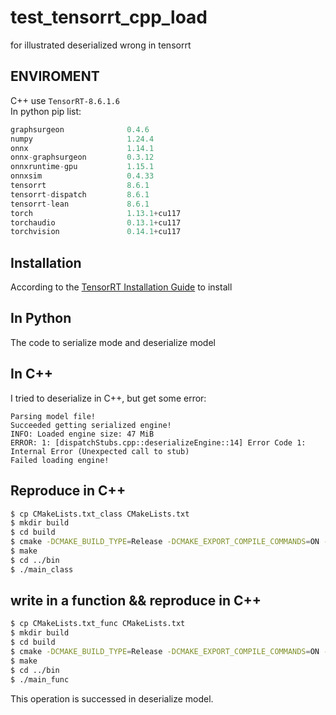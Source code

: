 # test_tensorrt_cpp_load
for illustrated deserialized wrong in tensorrt


## ENVIROMENT
C++ use `TensorRT-8.6.1.6`\
In python pip list:
```python
graphsurgeon              0.4.6
numpy                     1.24.4
onnx                      1.14.1
onnx-graphsurgeon         0.3.12
onnxruntime-gpu           1.15.1
onnxsim                   0.4.33
tensorrt                  8.6.1
tensorrt-dispatch         8.6.1
tensorrt-lean             8.6.1
torch                     1.13.1+cu117
torchaudio                0.13.1+cu117
torchvision               0.14.1+cu117
```

## Installation
According to the [TensorRT Installation Guide](https://docs.nvidia.com/deeplearning/tensorrt/install-guide/index.html#installing-tar) to install

## In Python
The code to serialize mode and deserialize model

## In C++
I tried to deserialize in C++, but get some error:
```
Parsing model file!
Succeeded getting serialized engine!
INFO: Loaded engine size: 47 MiB
ERROR: 1: [dispatchStubs.cpp::deserializeEngine::14] Error Code 1: Internal Error (Unexpected call to stub)
Failed loading engine!
```

## Reproduce in C++
```bash
$ cp CMakeLists.txt_class CMakeLists.txt
$ mkdir build
$ cd build
$ cmake -DCMAKE_BUILD_TYPE=Release -DCMAKE_EXPORT_COMPILE_COMMANDS=ON -DCUDA_TOOLKIT_ROOT_DIR=/path/to/your/cuda-11.7 -DTRT_ROOT_DIR=/path/to/your/TensorRT/dir/targets/x86_64-linux-gnu ..
$ make
$ cd ../bin
$ ./main_class
```

## write in a function && reproduce in C++
```bash
$ cp CMakeLists.txt_func CMakeLists.txt
$ mkdir build
$ cd build
$ cmake -DCMAKE_BUILD_TYPE=Release -DCMAKE_EXPORT_COMPILE_COMMANDS=ON -DCUDA_TOOLKIT_ROOT_DIR=/path/to/your/cuda-11.7 -DTRT_ROOT_DIR=/path/to/your/TensorRT/dir/targets/x86_64-linux-gnu ..
$ make
$ cd ../bin
$ ./main_func
```
This operation is successed in deserialize model.

